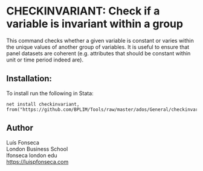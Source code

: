 # CHECKINVARIANT: Check if a variable is invariant within a group

This command checks whether a given variable is constant or varies within the unique values of another group of variables. It is useful to ensure that panel datasets are coherent (e.g. attributes that should be constant within unit or time period indeed are).

## Installation:

To install run the following in Stata:

```
net install checkinvariant, from("https://github.com/BPLIM/Tools/raw/master/ados/General/checkinvariant")
```

## Author

Luís Fonseca
<br>London Business School
<br>lfonseca london edu
<br>https://luispfonseca.com
